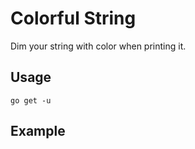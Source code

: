 # Colorful String

Dim your string with color when printing it.

## Usage

```
go get -u 
```

## Example